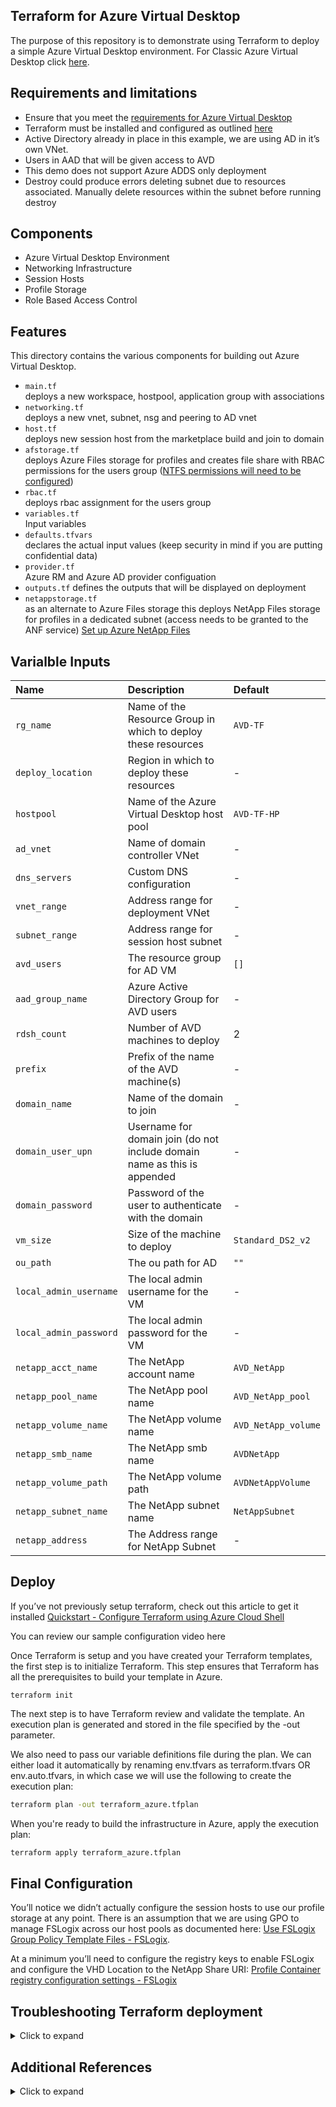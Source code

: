 ## Terraform for Azure Virtual Desktop 

The purpose of this repository is to demonstrate using Terraform to deploy a simple Azure Virtual Desktop environment. For Classic Azure Virtual Desktop click [here](https://github.com/Azure/RDS-Templates/tree/master/wvd-sh/terraform-azurerm-windowsvirtualdesktop).

## Requirements and limitations 
* Ensure that you meet the [requirements for Azure Virtual Desktop](https://docs.microsoft.com/en-us/azure/virtual-desktop/overview#requirements) 
* Terraform must be installed and configured as outlined [here](https://docs.microsoft.com/en-us/azure/developer/terraform/get-started-cloud-shell)
* Active Directory already in place in this example, we are using AD in it’s own VNet.  
* Users in AAD that will be given access to AVD
* This demo does not support Azure ADDS only deployment
* Destroy could produce errors deleting subnet due to resources associated. Manually delete resources within the subnet before running destroy

## Components

* Azure Virtual Desktop Environment 
* Networking Infrastructure 
* Session Hosts 
* Profile Storage 
* Role Based Access Control 

## Features

This directory contains the various components for building out Azure Virtual Desktop.
* `main.tf`  
	deploys a new workspace, hostpool, application group with associations
* `networking.tf`  
	 deploys a new vnet, subnet, nsg and peering to AD vnet
* `host.tf`  
	deploys new session host from the marketplace build and join to domain
* `afstorage.tf`  
	deploys Azure Files storage for profiles and creates file share with RBAC permissions for the users group ([NTFS permissions will need to be configured](https://docs.microsoft.com/en-us/azure/virtual-desktop/create-file-share))
* `rbac.tf`  
	deploys rbac assignment for the users group 
* `variables.tf`  
	Input variables 
* `defaults.tfvars`  
	 declares the actual input values (keep security in mind if you are putting confidential data)
* `provider.tf`  
	Azure RM and Azure AD provider configuation
* `outputs.tf`
	defines the outputs that will be displayed on deployment
* `netappstorage.tf`  
	as an alternate to Azure Files storage this deploys NetApp Files storage for profiles in a dedicated subnet (access needs to be granted to the ANF service) [Set up Azure NetApp Files](https://docs.microsoft.com/en-us/azure/azure-netapp-files/azure-netapp-files-quickstart-set-up-account-create-volumes?tabs=azure-portal)

## Varialble Inputs

| Name | Description | Default |
|:---|:---|:---|
| `rg_name` | Name of the Resource Group in which to deploy these resources | `AVD-TF` |
| `deploy_location` | Region in which to deploy these resources | - |
| `hostpool` | Name of the Azure Virtual Desktop host pool | `AVD-TF-HP` |
| `ad_vnet` | Name of domain controller VNet | - |
| `dns_servers` | Custom DNS configuration | - |
| `vnet_range` | Address range for deployment VNet | - |
| `subnet_range` | Address range for session host subnet | - |
| `avd_users` | The resource group for AD VM | `[]` |
| `aad_group_name` | Azure Active Directory Group for AVD users | - |
| `rdsh_count` | Number of AVD machines to deploy | 2 |
| `prefix` | Prefix of the name of the AVD machine(s) | - |
| `domain_name` | Name of the domain to join | - |
| `domain_user_upn` | Username for domain join (do not include domain name as this is appended | - |
| `domain_password` | Password of the user to authenticate with the domain | - |
| `vm_size` | Size of the machine to deploy | `Standard_DS2_v2` |
| `ou_path` | The ou path for AD | `""` |
| `local_admin_username` | The local admin username for the VM | - |
| `local_admin_password` | The local admin password for the VM | - |
| `netapp_acct_name` | The NetApp account name | `AVD_NetApp` |
| `netapp_pool_name` | The NetApp pool name | `AVD_NetApp_pool` |
| `netapp_volume_name` | The NetApp volume name | `AVD_NetApp_volume` |
| `netapp_smb_name` | The NetApp smb name | `AVDNetApp` |
| `netapp_volume_path` | The NetApp volume path | `AVDNetAppVolume` |
| `netapp_subnet_name` | The NetApp subnet name | `NetAppSubnet` |
| `netapp_address` | The Address range for NetApp Subnet | - |

## Deploy
If you’ve not previously setup terraform, check out this article to get it installed [Quickstart - Configure Terraform using Azure Cloud Shell](https://docs.microsoft.com/en-us/azure/developer/terraform/get-started-cloud-shell) 

You can review our sample configuration video here

Once Terraform is setup and you have created your Terraform templates, the first step is to initialize Terraform. This step ensures that Terraform has all the prerequisites to build your template in Azure. 

```
terraform init
```

The next step is to have Terraform review and validate the template. An execution plan is generated and stored in the file specified by the -out parameter. 

We also need to pass our variable definitions file during the plan.   We can either load it automatically by renaming env.tfvars as terraform.tfvars OR env.auto.tfvars, in which case we will use the following to create the execution plan: 

```bash
terraform plan -out terraform_azure.tfplan
```

When you're ready to build the infrastructure in Azure, apply the execution plan: 

```bash
terraform apply terraform_azure.tfplan
```

## Final Configuration

You’ll notice we didn’t actually configure the session hosts to use our profile storage at any point.  There is an assumption that we are using GPO to manage FSLogix across our host pools as documented here: [Use FSLogix Group Policy Template Files - FSLogix](https://docs.microsoft.com/en-us/fslogix/use-group-policy-templates-ht).  

At a minimum you’ll need to configure the registry keys to enable FSLogix and configure the VHD Location to the NetApp Share URI: [Profile Container registry configuration settings - FSLogix](https://docs.microsoft.com/en-us/fslogix/profile-container-configuration-reference#enabled) 

## Troubleshooting Terraform deployment 
<details>
<summary>Click to expand</summary>
Terraform deployment can fail in two main categories: 

Issues with Terraform code 
1. [Issues with Desired State Configuration (DSC)](#issues-with-desired-state-configuration-dsc)
2. [Issues with Terraform code](#issues-with-desired-state-configuration-dsc)
 
While it is rare to have issues with the Terraform code it is still possible, however most often errors are due to bad input in variables.tf. 

* If there are errors in the Terraform code, please file a GitHub issue. 
* If there are warning in the Terraform code feel free to ignore or address for your own instance of that code. 
* Using Terraform error messages it's a good starting point towards identifying issues with input variables 
 
### Issues with Desired State Configuration (DSC) 

To troubleshoot this type of issue, navigate to the Azure portal and if needed reset the password on the VM that failed DSC. Once you are able to log in to the VM review the log files in the following two folders: 
</details>

## Additional References
<details>
<summary>Click to expand</summary>

- [Terraform Download](https://www.terraform.io/downloads.html)
- [Visual Code Download](https://code.visualstudio.com/Download)
- [Powershell VS Code Extension](https://marketplace.visualstudio.com/items?itemName=ms-vscode.PowerShell)
- [HashiCorp Terraform VS Code Extension](https://marketplace.visualstudio.com/items?itemName=HashiCorp.terraform)
- [Azure Terraform VS Code Extension Name](https://marketplace.visualstudio.com/items?itemName=ms-azuretools.vscode-azureterraform)
- [Azure CLI](https://docs.microsoft.com/en-us/cli/azure/install-azure-cli-windows?tabs=azure-cli)
- [Configure the Azure Terraform Visual Studio Code extension](https://docs.microsoft.com/en-us/azure/developer/terraform/configure-vs-code-extension-for-terraform)
- [Setup video](https://youtu.be/YmbmpGdhI6w)
</details>